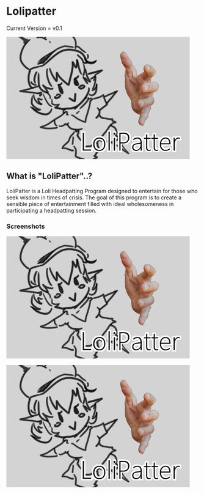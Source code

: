 # Lolipatter

Current Version = v0.1  

![alt text][logo]

[logo]: https://github.com/koushiroue/Lolipatter/blob/master/assets/intro.png "Cute stuffs"

## What is "LoliPatter"..?  

LoliPatter is a Loli Headpatting Program designed to entertain for those who seek wisdom in times of crisis.
The goal of this program is to create a sensible piece of entertainment filled with ideal wholesomeness in participating a headpatting session.

### Screenshots

![alt text][logo]

[logo]:  https://github.com/koushiroue/Lolipatter/blob/master/assets/preview/p1.png

![alt text][logo]

[logo]:  https://github.com/koushiroue/Lolipatter/blob/master/assets/preview/p2.png